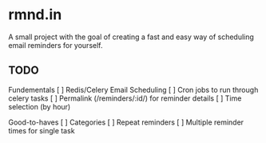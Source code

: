 # rmnd.in
A small project with the goal of creating a fast and easy way of scheduling email reminders for yourself.

## TODO
Fundementals
[ ] Redis/Celery Email Scheduling
[ ] Cron jobs to run through celery tasks
[ ] Permalink (/reminders/:id/) for reminder details
[ ] Time selection (by hour)

Good-to-haves
[ ] Categories
[ ] Repeat reminders
[ ] Multiple reminder times for single task

